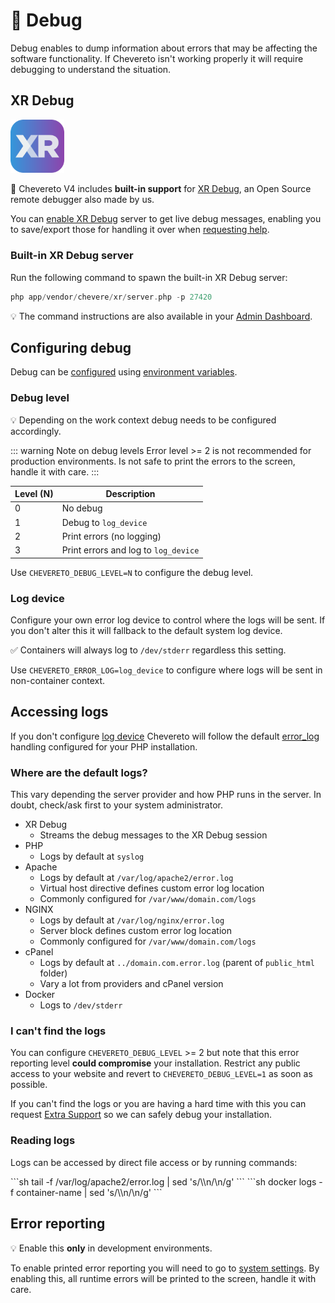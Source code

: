 # 🐞 Debug

Debug enables to dump information about errors that may be affecting the software functionality. If Chevereto isn't working properly it will require debugging to understand the situation.

## XR Debug

<p><img alt="XR Debug" width="17%" class="float-left margin-1em" src="../../src/products/xr/logo.svg"></p>

👏 Chevereto V4 includes **built-in support** for [XR Debug](https://xr-docs.chevere.org), an Open Source remote debugger also made by us.

You can [enable XR Debug](https://v4-admin.chevereto.com/settings/system.html#enable-xr) server to get live debug messages, enabling you to save/export those for handling it over when [requesting help](troubleshoot.md#getting-help).

### Built-in XR Debug server

Run the following command to spawn the built-in XR Debug server:

```php
php app/vendor/chevere/xr/server.php -p 27420
```

💡 The command instructions are also available in your [Admin Dashboard](https://v4-admin.chevereto.com/).

## Configuring debug

Debug can be [configured](../../application/configuration/configuring.md) using [environment variables](../../application/configuration/environment.md#debug-variables).

### Debug level

💡 Depending on the work context debug needs to be configured accordingly.

::: warning Note on debug levels
Error level >= 2 is not recommended for production environments. Is not safe to print the errors to the screen, handle it with care.
:::

| Level (N) | Description                          |
| --------- | ------------------------------------ |
| 0         | No debug                             |
| 1         | Debug to `log_device`                |
| 2         | Print errors (no logging)            |
| 3         | Print errors and log to `log_device` |

Use `CHEVERETO_DEBUG_LEVEL=N` to configure the debug level.

### Log device

Configure your own error log device to control where the logs will be sent. If you don't alter this it will fallback to the default system log device.

✅ Containers will always log to `/dev/stderr` regardless this setting.

Use `CHEVERETO_ERROR_LOG=log_device` to configure where logs will be sent in non-container context.

## Accessing logs

If you don't configure [log device](#log-device) Chevereto will follow the default [error_log](https://www.php.net/manual/errorfunc.configuration.php#ini.error-log) handling configured for your PHP installation.

### Where are the default logs?

This vary depending the server provider and how PHP runs in the server. In doubt, check/ask first to your system administrator.

* XR Debug
  * Streams the debug messages to the XR Debug session
* PHP
  * Logs by default at `syslog`
* Apache
  * Logs by default at `/var/log/apache2/error.log`
  * Virtual host directive defines custom error log location
  * Commonly configured for `/var/www/domain.com/logs`
* NGINX
  * Logs by default at `/var/log/nginx/error.log`
  * Server block defines custom error log location
  * Commonly configured for `/var/www/domain.com/logs`
* cPanel
  * Logs by default at `../domain.com.error.log` (parent of `public_html` folder)
  * Vary a lot from providers and cPanel version
* Docker
  * Logs to `/dev/stderr`

### I can't find the logs

You can configure `CHEVERETO_DEBUG_LEVEL` >= 2 but note that this error reporting level **could compromise** your installation. Restrict any public access to your website and revert to `CHEVERETO_DEBUG_LEVEL=1` as soon as possible.

If you can't find the logs or you are having a hard time with this you can request [Extra Support](https://chevereto.com/support) so we can safely debug your installation.

### Reading logs

Logs can be accessed by direct file access or by running commands:

<code-group>
<code-block title="Shell">
```sh
tail -f /var/log/apache2/error.log | sed 's/\\n/\n/g'
```
</code-block>

<code-block title="Docker">
```sh
docker logs -f container-name | sed 's/\\n/\n/g'
```
</code-block>
</code-group>

## Error reporting

💡 Enable this **only** in development environments.

To enable printed error reporting you will need to go to [system settings](https://v4-admin.chevereto.com/settings/system.html). By enabling this, all runtime errors will be printed to the screen, handle it with care.
